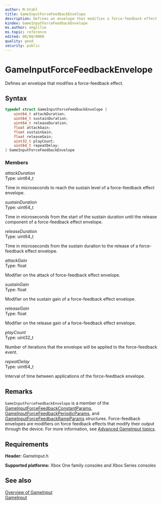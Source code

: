 ```yaml
---
author: M-Stahl
title: GameInputForceFeedbackEnvelope
description: Defines an envelope that modifies a force-feedback effect.
kindex: GameInputForceFeedbackEnvelope
ms.author: angillie
ms.topic: reference
edited: 00/00/0000
quality: good
security: public
---
```


# GameInputForceFeedbackEnvelope  

Defines an envelope that modifies a force-feedback effect.  

## Syntax  
  
```cpp
typedef struct GameInputForceFeedbackEnvelope {  
    uint64_t attackDuration;  
    uint64_t sustainDuration;  
    uint64_t releaseDuration;  
    float attackGain;  
    float sustainGain;  
    float releaseGain;  
    uint32_t playCount;  
    uint64_t repeatDelay;  
} GameInputForceFeedbackEnvelope  
```
  
### Members  
  
*attackDuration*  
Type: uint64_t  
  
Time in microseconds to reach the sustain level of a force-feedback effect envelope.  
  
*sustainDuration*  
Type: uint64_t  
  
Time in microseconds from the start of the sustain duration until the release component of a force-feedback effect envelope.  
  
*releaseDuration*  
Type: uint64_t  
  
Time in microseconds from the sustain duration to the release of a force-feedback effect envelope.  
  
*attackGain*  
Type: float  
  
Modifier on the attack of force-feedback effect envelope.  
  
*sustainGain*  
Type: float  
  
Modifier on the sustain gain of a force-feedback effect envelope.  
  
*releaseGain*  
Type: float  
  
Modifier on the release gain of a force-feedback effect envelope.  
  
*playCount*  
Type: uint32_t  
  
Number of iterations that the envelope will be applied to the force-feedback event.  
  
*repeatDelay*  
Type: uint64_t  
  
Interval of time between applications of the force-feedback envelope.  
  
## Remarks  

``GameInputForceFeedbackEnvelope`` is a member of the [GameInputForceFeedbackConstantParams](gameinputforcefeedbackconstantparams.md), [GameInputForceFeedbackPeriodicParams](gameinputforcefeedbackperiodicparams.md), and [GameInputForceFeedbackRampParams](gameinputforcefeedbackrampparams.md) structures. Force-feedback envelopes are modifiers on force feedback effects that modify their output through the device. For more information, see [Advanced GameInput topics](../../../../input/advanced/input-advanced-topics.md).

## Requirements  
  
**Header:** GameInput.h
  
**Supported platforms:** Xbox One family consoles and Xbox Series consoles  
  
## See also  
 
[Overview of GameInput](../../../../input/overviews/input-overview.md)    
[GameInput](../gameinput_members.md)  

  